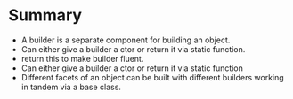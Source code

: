 # Summary
<ul>
<li>A builder is a separate component for building an object.</li>
<li>Can either give a builder a ctor or return it via static function.</li>
<li>return this to make builder fluent.</li>
<li>Can either give a builder a ctor or return it via static function</li>
<li>Different facets of an object can be built with different builders working in tandem via a base class.</li>
</ul>